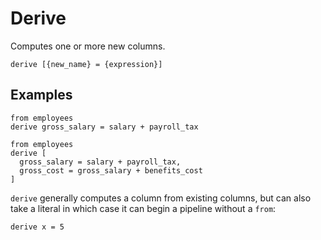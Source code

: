 # Derive

Computes one or more new columns.

```prql_no_test
derive [{new_name} = {expression}]
```

## Examples

```prql
from employees
derive gross_salary = salary + payroll_tax
```

```prql
from employees
derive [
  gross_salary = salary + payroll_tax,
  gross_cost = gross_salary + benefits_cost
]
```

`derive` generally computes a column from existing columns, but can also take a
literal in which case it can begin a pipeline without a `from`:

```prql
derive x = 5
```
